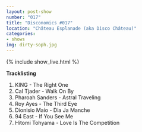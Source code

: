 ```yaml
---
layout: post-show
number: "017"
title: "Disconomics #017"
location: "Château Esplanade (aka Disco Château)"
categories:
- shows
img: dirty-soph.jpg
---
```


{% include show_live.html %}

**Tracklisting**

1. KING - The Right One
1. Cal Tjader - Walk On By
1. Pharoah Sanders - Astral Traveling
1. Roy Ayes - The Third Eye
1. Dionisio Maio - Dia Ja Manche
1. 94 East - If You See Me
1. Hitomi Tohyama - Love Is The Competition
